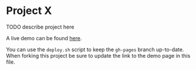 # Project X

TODO describe project here

A live demo can be found [here](http://NYU-CS6313-Projects.github.io/sp2015-group18/).

You can use the `deploy.sh` script to keep the `gh-pages` branch up-to-date.
When forking this project be sure to update the link to the demo page in this file.
